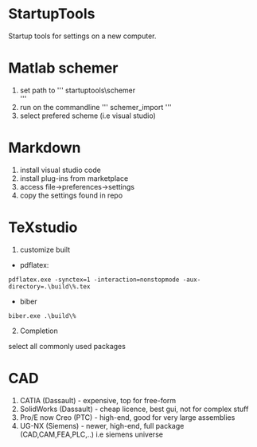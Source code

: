 StartupTools
============

Startup tools for settings on a new computer.

# Matlab schemer

1. set path to 
'''
startuptools\schemer\
'''
2. run on the commandline
'''
schemer_import
'''
3. select prefered scheme (i.e visual studio)

# Markdown

1. install visual studio code
2. install plug-ins from marketplace
3. access file->preferences->settings
4. copy the settings found in repo

# TeXstudio

1. customize built
- pdflatex:
```
pdflatex.exe -synctex=1 -interaction=nonstopmode -aux-directory=.\build\%.tex
```
- biber
```
biber.exe .\build\%
```

2. Completion

select all commonly used packages


# CAD

1. CATIA (Dassault) - expensive, top for free-form
2. SolidWorks (Dassault) - cheap licence, best gui, not for complex stuff
3. Pro/E now Creo (PTC) - high-end, good for very large assemblies
4. UG-NX (Siemens) - newer, high-end, full package (CAD,CAM,FEA,PLC,..) i.e siemens universe

